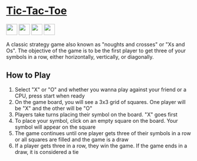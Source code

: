 <h1><a href="https://ihascats.github.io/odin-tic_tac_toe/">Tic-Tac-Toe</a></h1>

<p>
  <img src="https://img.shields.io/badge/HTML5-3C005A?style=for-the-badge&logo=html5&logoColor=white" height=30>
  <img src="https://img.shields.io/badge/CSS3-3C005A?style=for-the-badge&logo=css3&logoColor=white" height=30>
  <img src="https://img.shields.io/badge/JavaScript-3C005A?style=for-the-badge&logo=javascript&logoColor=white" height=30>
  <img src="https://img.shields.io/badge/Webpack-3C005A?style=for-the-badge&logo=webpack&logoColor=white" height=30>
</p>

A classic strategy game also known as "noughts and crosses" or "Xs and Os". The objective of the game is to be the first player to get three of your symbols in a row, either horizontally, vertically, or diagonally.</p>

<h2>How to Play</h2>
<ol>
  <li>Select "X" or "O" and whether you wanna play against your friend or a CPU, press start when ready</li>
  <li>On the game board, you will see a 3x3 grid of squares. One player will be "X" and the other will be "O"</li>
  <li>Players take turns placing their symbol on the board. "X" goes first</li>
  <li>To place your symbol, click on an empty square on the board. Your symbol will appear on the square</li>
  <li>The game continues until one player gets three of their symbols in a row or all squares are filled and the game is a draw</li>
  <li>If a player gets three in a row, they win the game. If the game ends in a draw, it is considered a tie</li>
</ol>
